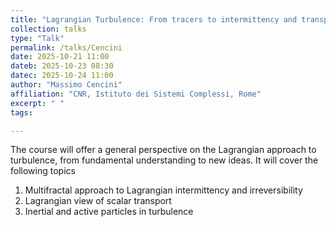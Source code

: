 ```yaml
---
title: "Lagrangian Turbulence: From tracers to intermittency and transport"
collection: talks
type: "Talk"
permalink: /talks/Cencini
date: 2025-10-21 11:00
dateb: 2025-10-23 08:30 
datec: 2025-10-24 11:00
author: "Massimo Cencini" 
affiliation: "CNR, Istituto dei Sistemi Complessi, Rome"
excerpt: " "
tags: 

---
```

The course will offer a general perspective on the Lagrangian approach to turbulence,
from fundamental understanding to new ideas. It will cover the following topics

1. Multifractal approach to Lagrangian intermittency and irreversibility
2.  Lagrangian view of scalar transport
3.  Inertial and active particles in turbulence
